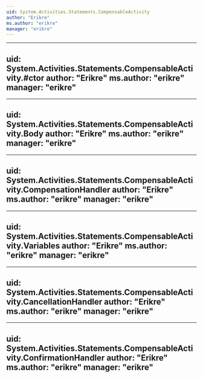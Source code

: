 ```yaml
---
uid: System.Activities.Statements.CompensableActivity
author: "Erikre"
ms.author: "erikre"
manager: "erikre"
---
```


---
uid: System.Activities.Statements.CompensableActivity.#ctor
author: "Erikre"
ms.author: "erikre"
manager: "erikre"
---

---
uid: System.Activities.Statements.CompensableActivity.Body
author: "Erikre"
ms.author: "erikre"
manager: "erikre"
---

---
uid: System.Activities.Statements.CompensableActivity.CompensationHandler
author: "Erikre"
ms.author: "erikre"
manager: "erikre"
---

---
uid: System.Activities.Statements.CompensableActivity.Variables
author: "Erikre"
ms.author: "erikre"
manager: "erikre"
---

---
uid: System.Activities.Statements.CompensableActivity.CancellationHandler
author: "Erikre"
ms.author: "erikre"
manager: "erikre"
---

---
uid: System.Activities.Statements.CompensableActivity.ConfirmationHandler
author: "Erikre"
ms.author: "erikre"
manager: "erikre"
---
